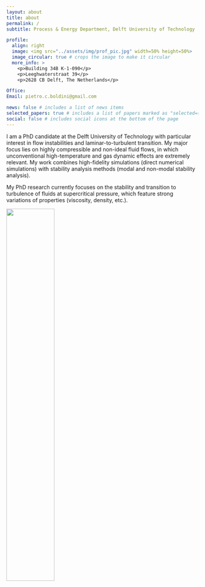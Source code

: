 ```yaml
---
layout: about
title: about
permalink: /
subtitle: Process & Energy Department, Delft University of Technology

profile:
  align: right
  image: <img src="../assets/img/prof_pic.jpg" width=50% height=50%> 
  image_circular: true # crops the image to make it circular
  more_info: >
    <p>Building 34B K-1-090</p>
    <p>Leeghwaterstraat 39</p>
    <p>2628 CB Delft, The Netherlands</p>

Office: 
Email: pietro.c.boldini@gmail.com

news: false # includes a list of news items
selected_papers: true # includes a list of papers marked as "selected={true}"
social: false # includes social icons at the bottom of the page
---
```


I am a PhD candidate at the Delft University of Technology with particular interest in flow instabilities and laminar-to-turbulent transition. My major focus lies on highly compressible and non-ideal fluid flows, in which unconventional high-temperature and gas dynamic effects are extremely relevant.  My work combines high-fidelity simulations (direct numerical simulations) with stability analysis methods (modal and non-modal stability analysis).

My PhD research currently focuses on the stability and transition to turbulence of fluids at supercritical pressure, which feature strong variations of properties (viscosity, density, etc.).

<img src="../assets/img/Main.png" width=50% height=50%>